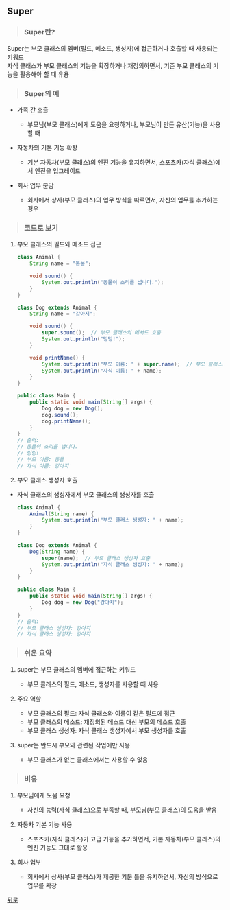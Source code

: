 ## Super
> ### Super란?
Super는 부모 클래스의 멤버(필드, 메소드, 생성자)에 접근하거나 호출할 때 사용되는 키워드</br>
자식 클래스가 부모 클래스의 기능을 확장하거나 재정의하면서, 기존 부모 클래스의 기능을 활용해야 할 때 유용

> ### Super의 예
- 가족 간 호출
    - 부모님(부모 클래스)에게 도움을 요청하거나, 부모님이 만든 유산(기능)을 사용할 때

- 자동차의 기본 기능 확장
    - 기본 자동차(부모 클래스)의 엔진 기능을 유지하면서, 스포츠카(자식 클래스)에서 엔진을 업그레이드

- 회사 업무 분담
    - 회사에서 상사(부모 클래스)의 업무 방식을 따르면서, 자신의 업무를 추가하는 경우

> ### 코드로 보기
1. 부모 클래스의 필드와 메소드 접근
    ```java
    class Animal {
        String name = "동물";

        void sound() {
            System.out.println("동물이 소리를 냅니다.");
        }
    }

    class Dog extends Animal {
        String name = "강아지";

        void sound() {
            super.sound();  // 부모 클래스의 메서드 호출
            System.out.println("멍멍!");
        }

        void printName() {
            System.out.println("부모 이름: " + super.name);  // 부모 클래스의 필드 접근
            System.out.println("자식 이름: " + name);
        }
    }

    public class Main {
        public static void main(String[] args) {
            Dog dog = new Dog();
            dog.sound();
            dog.printName();
        }
    }
    // 출력:
    // 동물이 소리를 냅니다.
    // 멍멍!
    // 부모 이름: 동물
    // 자식 이름: 강아지
    ```

2. 부모 클래스 생성자 호출
- 자식 클래스의 생성자에서 부모 클래스의 생성자를 호출
    ```java
    class Animal {
        Animal(String name) {
            System.out.println("부모 클래스 생성자: " + name);
        }
    }

    class Dog extends Animal {
        Dog(String name) {
            super(name);  // 부모 클래스 생성자 호출
            System.out.println("자식 클래스 생성자: " + name);
        }
    }

    public class Main {
        public static void main(String[] args) {
            Dog dog = new Dog("강아지");
        }
    }
    // 출력:
    // 부모 클래스 생성자: 강아지
    // 자식 클래스 생성자: 강아지
    ```

> ### 쉬운 요약
1. super는 부모 클래스의 멤버에 접근하는 키워드
    - 부모 클래스의 필드, 메소드, 생성자를 사용할 때 사용

2. 주요 역할
    - 부모 클래스의 필드: 자식 클래스와 이름이 같은 필드에 접근
    - 부모 클래스의 메소드: 재정의된 메소드 대신 부모의 메소드 호출
    - 부모 클래스 생성자: 자식 클래스 생성자에서 부모 생성자를 호출

3. super는 반드시 부모와 관련된 작업에만 사용
    - 부모 클래스가 없는 클래스에서는 사용할 수 없음

> ### 비유
1. 부모님에게 도움 요청
    - 자신의 능력(자식 클래스)으로 부족할 때, 부모님(부모 클래스)의 도움을 받음

2. 자동차 기본 기능 사용
    - 스포츠카(자식 클래스)가 고급 기능을 추가하면서, 기본 자동차(부모 클래스)의 엔진 기능도 그대로 활용

3. 회사 업부
    - 회사에서 상사(부모 클래스)가 제공한 기분 틀을 유지하면서, 자신의 방식으로 업무를 확장

[뒤로](../README.md#java-study-notes)